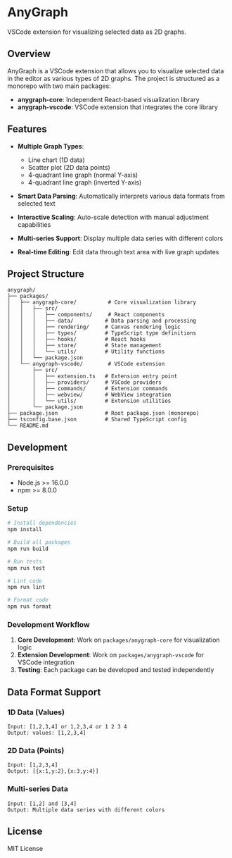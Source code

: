 # AnyGraph

VSCode extension for visualizing selected data as 2D graphs.

## Overview

AnyGraph is a VSCode extension that allows you to visualize selected data in the editor as various types of 2D graphs. The project is structured as a monorepo with two main packages:

- **anygraph-core**: Independent React-based visualization library
- **anygraph-vscode**: VSCode extension that integrates the core library

## Features

- **Multiple Graph Types**:
  - Line chart (1D data)
  - Scatter plot (2D data points)
  - 4-quadrant line graph (normal Y-axis)
  - 4-quadrant line graph (inverted Y-axis)

- **Smart Data Parsing**: Automatically interprets various data formats from selected text
- **Interactive Scaling**: Auto-scale detection with manual adjustment capabilities
- **Multi-series Support**: Display multiple data series with different colors
- **Real-time Editing**: Edit data through text area with live graph updates

## Project Structure

```
anygraph/
├── packages/
│   ├── anygraph-core/          # Core visualization library
│   │   ├── src/
│   │   │   ├── components/     # React components
│   │   │   ├── data/          # Data parsing and processing
│   │   │   ├── rendering/     # Canvas rendering logic
│   │   │   ├── types/         # TypeScript type definitions
│   │   │   ├── hooks/         # React hooks
│   │   │   ├── store/         # State management
│   │   │   └── utils/         # Utility functions
│   │   └── package.json
│   └── anygraph-vscode/        # VSCode extension
│       ├── src/
│       │   ├── extension.ts   # Extension entry point
│       │   ├── providers/     # VSCode providers
│       │   ├── commands/      # Extension commands
│       │   ├── webview/       # WebView integration
│       │   └── utils/         # Extension utilities
│       └── package.json
├── package.json               # Root package.json (monorepo)
├── tsconfig.base.json         # Shared TypeScript config
└── README.md
```

## Development

### Prerequisites

- Node.js >= 16.0.0
- npm >= 8.0.0

### Setup

```bash
# Install dependencies
npm install

# Build all packages
npm run build

# Run tests
npm run test

# Lint code
npm run lint

# Format code
npm run format
```

### Development Workflow

1. **Core Development**: Work on `packages/anygraph-core` for visualization logic
2. **Extension Development**: Work on `packages/anygraph-vscode` for VSCode integration
3. **Testing**: Each package can be developed and tested independently

## Data Format Support

### 1D Data (Values)
```
Input: [1,2,3,4] or 1,2,3,4 or 1 2 3 4
Output: values: [1,2,3,4]
```

### 2D Data (Points)
```
Input: [1,2,3,4]
Output: [{x:1,y:2},{x:3,y:4}]
```

### Multi-series Data
```
Input: [1,2] and [3,4]
Output: Multiple data series with different colors
```

## License

MIT License